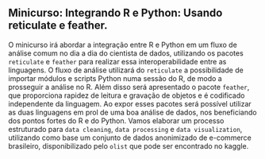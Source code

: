 ## Minicurso: Integrando R e Python: Usando reticulate e feather.

O minicurso irá abordar a integração entre R e Python em um fluxo de análise comum no dia a dia do cientista de dados, utilizando os pacotes `reticulate` e `feather` para realizar essa interoperabilidade entre as linguagens. O fluxo de análise utilizará do `reticulate` a possibilidade de importar módulos e scripts Python numa sessão do R, de modo a prosseguir a análise no R. Além disso será apresentado o pacote `feather`, que proporciona rapidez de leitura e gravação de objetos e é codificado independente da linguagem. Ao expor esses pacotes será possível utilizar as duas linguagens em prol de uma boa análise de dados, nos beneficiando dos pontos fortes do R e do Python. Vamos elaborar um processo estruturado para `data cleaning`, `data processing` e `data visualization`, utilizando como base um conjunto de dados anonimizado de e-commerce brasileiro, disponibilizado pelo `olist` que pode ser encontrado no kaggle.
